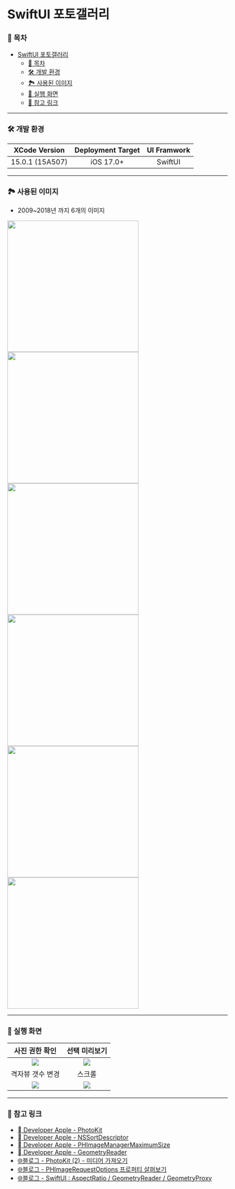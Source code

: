 # SwiftUI 포토갤러리

### 🔢 목차
- [SwiftUI 포토갤러리](#swiftui-포토갤러리)
    - [🔢 목차](#-목차)
    - [🛠️ 개발 환경](#️-개발-환경)
    - [🏞️ 사용된 이미지](#️-사용된-이미지)
    - [🎥 실행 화면](#-실행-화면)
    - [🔗 참고 링크](#-참고-링크)

---

<a id="개발-환경"></a>
### 🛠️ 개발 환경
|XCode Version|Deployment Target|UI Framwork|
|:-:|:-:|:-:|
|15.0.1 (15A507)|iOS 17.0+|SwiftUI|

---

<a id="사용된-이미지"></a>
### 🏞️ 사용된 이미지
- 2009~2018년 까지 6개의 이미지<br>
<img src="./ReadmeResources/6.png" style="width: 300px"/>
<img src="./ReadmeResources/5.png" style="width: 300px"/>
<img src="./ReadmeResources/4.png" style="width: 300px"/>
<img src="./ReadmeResources/3.png" style="width: 300px"/>
<img src="./ReadmeResources/2.png" style="width: 300px"/>
<img src="./ReadmeResources/1.png" style="width: 300px"/>

---

<a id="실행-화면"></a>
### 🎥 실행 화면
|사진 권한 확인|선택 미리보기|
|:-:|:-:|
|<img src="./ReadmeResources/photo-privacy.gif" />|<img src="./ReadmeResources/photo-preview.gif" />|
|격자뷰 갯수 변경|스크롤|
|<img src="./ReadmeResources/change-grid-count.gif" />|<img src="./ReadmeResources/scrollview.gif" />|

---

<a id="참고-링크"></a>
### 🔗 참고 링크
- [ Developer Apple - PhotoKit](https://developer.apple.com/documentation/photokit)
- [ Developer Apple - NSSortDescriptor](https://developer.apple.com/documentation/foundation/nssortdescriptor)
- [ Developer Apple - PHImageManagerMaximumSize](https://developer.apple.com/documentation/photokit/phimagemanagermaximumsize)
- [ Developer Apple - GeometryReader](https://developer.apple.com/documentation/swiftui/geometryreader)
- [🌐블로그 - PhotoKit (2) - 미디어 가져오기](https://zeddios.tistory.com/620)
- [🌐블로그 - PHImageRequestOptions 프로퍼티 살펴보기](https://zeddios.tistory.com/1151)
- [🌐블로그 - SwiftUI : AspectRatio / GeometryReader / GeometryProxy](https://seons-dev.tistory.com/entry/AspectRatio-GeometryReader)
